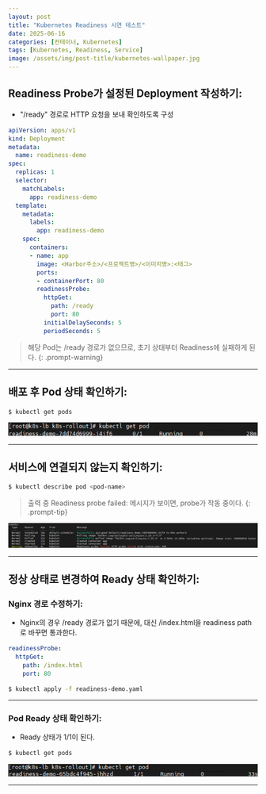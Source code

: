 ```yaml
---
layout: post
title: "Kubernetes Readiness 시연 테스트"
date: 2025-06-16
categories: [컨테이너, Kubernetes] 
tags: [Kubernetes, Readiness, Service]
image: /assets/img/post-title/kubernetes-wallpaper.jpg
---
```


## Readiness Probe가 설정된 Deployment 작성하기:

- "/ready" 경로로 HTTP 요청을 보내 확인하도록 구성

```yaml
apiVersion: apps/v1
kind: Deployment
metadata:
  name: readiness-demo
spec:
  replicas: 1
  selector:
    matchLabels:
      app: readiness-demo
  template:
    metadata:
      labels:
        app: readiness-demo
    spec:
      containers:
      - name: app
        image: <Harbor주소>/<프로젝트명>/<이미지명>:<태그>
        ports:
        - containerPort: 80
        readinessProbe:
          httpGet:
            path: /ready
            port: 80
          initialDelaySeconds: 5
          periodSeconds: 5
```

> 해당 Pod는 /ready 경로가 없으므로, 초기 상태부터 Readiness에 실패하게 된다.
{: .prompt-warning}

* * *

## 배포 후 Pod 상태 확인하기:
```bash
$ kubectl get pods
```

![Readiness 실패](/assets/img/post/kubernetes/Readiness%20실패.png)

* * *

## 서비스에 연결되지 않는지 확인하기:

```bash
$ kubectl describe pod <pod-name>
```

> 출력 중 Readiness probe failed: 메시지가 보이면, probe가 작동 중이다.
{: .prompt-tip}

![Readiness 실패 로그](/assets/img/post/kubernetes/Readiness%20실패%20로그.png)

* * *

## 정상 상태로 변경하여 Ready 상태 확인하기:
### Nginx 경로 수정하기:
- Nginx의 경우 /ready 경로가 없기 때문에, 대신 /index.html을 readiness path로 바꾸면 통과한다.

```yaml
readinessProbe:
  httpGet:
    path: /index.html
    port: 80
```
```bash
$ kubectl apply -f readiness-demo.yaml
```

* * *

### Pod Ready 상태 확인하기:
- Ready 상태가 1/1이 된다.

```bash
$ kubectl get pods
```

![Readiness 성공](/assets/img/post/kubernetes/Readiness%20성공.png)

* * *